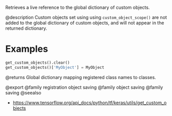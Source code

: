 Retrieves a live reference to the global dictionary of custom objects.

@description
Custom objects set using using `custom_object_scope()` are not added to the
global dictionary of custom objects, and will not appear in the returned
dictionary.

# Examples
```python
get_custom_objects().clear()
get_custom_objects()['MyObject'] = MyObject
```

@returns
    Global dictionary mapping registered class names to classes.

@export
@family registration object saving
@family object saving
@family saving
@seealso
+ <https://www.tensorflow.org/api_docs/python/tf/keras/utils/get_custom_objects>
